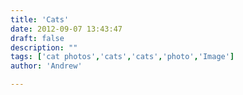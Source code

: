 ```yaml
---
title: 'Cats'
date: 2012-09-07 13:43:47
draft: false
description: ""
tags: ['cat photos','cats','cats','photo','Image']
author: 'Andrew'

---
```


